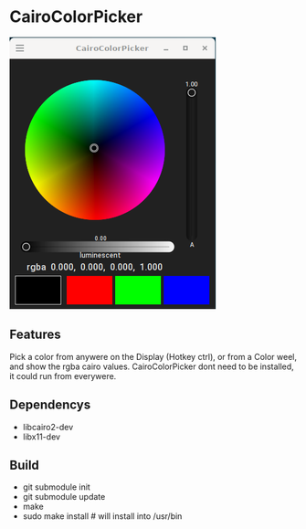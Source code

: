 # CairoColorPicker

![CairoColorPicker](https://github.com/brummer10/CairoColorPicker/blob/main/CairoColorPicker.png?raw=true)

## Features
Pick a color from anywere on the Display (Hotkey ctrl), or from a Color weel, and show the rgba cairo values.
CairoColorPicker dont need to be installed, it could run from everywere.

## Dependencys

- libcairo2-dev
- libx11-dev

## Build

- git submodule init
- git submodule update
- make
- sudo make install # will install into /usr/bin

